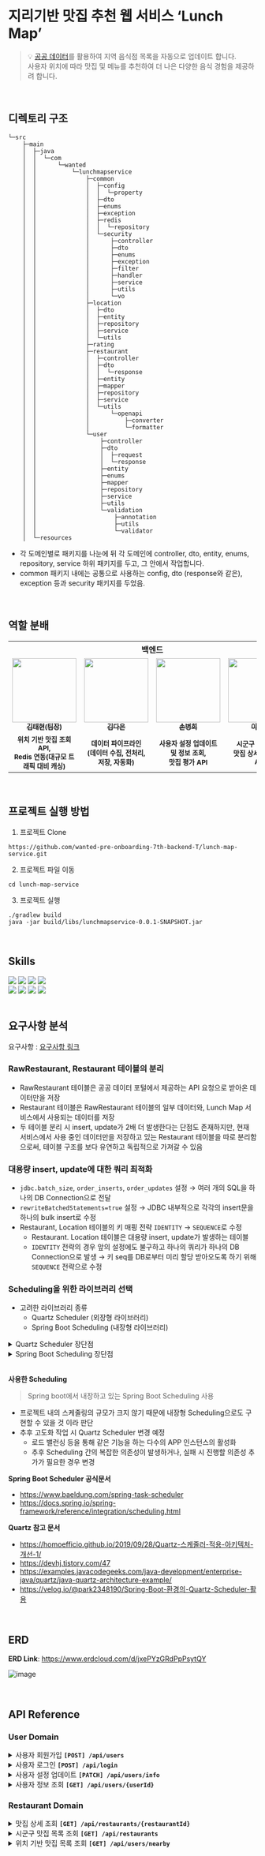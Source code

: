 # 지리기반 맛집 추천 웹 서비스 ‘Lunch Map’

>💡 [공공 데이터](https://www.data.go.kr/tcs/dss/selectDataSetList.do?dType=API&keyword=%EA%B2%BD%EA%B8%B0%EB%8F%84+%EC%9D%BC%EB%B0%98%EC%9D%8C%EC%8B%9D%EC%A0%90&operator=AND&detailKeyword=&publicDataPk=&recmSe=&detailText=&relatedKeyword=&commaNotInData=&commaAndData=&commaOrData=&must_not=&tabId=&dataSetCoreTf=&coreDataNm=&sort=_score&relRadio=&orgFullName=&orgFilter=&org=&orgSearch=&currentPage=1&perPage=10&brm=&instt=&svcType=&kwrdArray=&extsn=&coreDataNmArray=&pblonsipScopeCode=)를 활용하여 지역 음식점 목록을 자동으로 업데이트 합니다.
><br/>사용자 위치에 따라 맛집 및 메뉴를 추천하여 더 나은 다양한 음식 경험을 제공하려 합니다.

<br/>

## 디렉토리 구조

```text
└─src
    ├─main
    │  ├─java
    │  │  └─com
    │  │      └─wanted
    │  │          └─lunchmapservice
    │  │              ├─common
    │  │              │  ├─config
    │  │              │  │  └─property
    │  │              │  ├─dto
    │  │              │  ├─enums
    │  │              │  ├─exception
    │  │              │  ├─redis
    │  │              │  │  └─repository
    │  │              │  └─security
    │  │              │      ├─controller
    │  │              │      ├─dto
    │  │              │      ├─enums
    │  │              │      ├─exception
    │  │              │      ├─filter
    │  │              │      ├─handler
    │  │              │      ├─service
    │  │              │      ├─utils
    │  │              │      └─vo
    │  │              ├─location
    │  │              │  ├─dto
    │  │              │  ├─entity
    │  │              │  ├─repository
    │  │              │  ├─service
    │  │              │  └─utils
    │  │              ├─rating
    │  │              ├─restaurant
    │  │              │  ├─controller
    │  │              │  ├─dto
    │  │              │  │  └─response
    │  │              │  ├─entity
    │  │              │  ├─mapper
    │  │              │  ├─repository
    │  │              │  ├─service
    │  │              │  └─utils
    │  │              │      └─openapi
    │  │              │          ├─converter
    │  │              │          └─formatter
    │  │              └─user
    │  │                  ├─controller
    │  │                  ├─dto
    │  │                  │  ├─request
    │  │                  │  └─response
    │  │                  ├─entity
    │  │                  ├─enums
    │  │                  ├─mapper
    │  │                  ├─repository
    │  │                  ├─service
    │  │                  ├─utils
    │  │                  └─validation
    │  │                      ├─annotation
    │  │                      ├─utils
    │  │                      └─validator
    │  └─resources
```

- 각 도메인별로 패키지를 나눈에 뒤 각 도메인에 controller, dto, entity, enums, repository, service 하위 패키지를 두고, 그 안에서 작업합니다.
- common 패키지 내에는 공통으로 사용하는 config, dto (response와 같은), exception 등과 security 패키지를 두었음.

<br/>

## 역할 분배

<table>
  <tbody>
    <tr><th colspan="5">백엔드</th></tr>
    <tr>
      <td align="center"><a href="https://github.com/ffolabear"><img src="https://avatars.githubusercontent.com/u/65614734?v=4" width="130px;" alt=""/><br /><sub><b>김태현(팀장)</b></sub></a><br /></td>
      <td align="center"><a href="https://github.com/jkde7721"><img src="https://avatars.githubusercontent.com/u/65665065?v=4"
      width="130px;" alt=""/><br /><sub><b>김다은</b></sub></a><br /></td>
       <td align="center"><a href="https://github.com/Byeonghee-son"><img src="https://avatars.githubusercontent.com/u/96256807?v=4" width="130px;" alt=""/><br /><sub><b>손병희</b></sub></a><br /></td>     
      <td align="center"><a href="https://github.com/LEEGIHO94"><img src="https://avatars.githubusercontent.com/u/116015708?v=4" width="130px;" alt=""/><br /><sub><b>이기호</b></sub></a><br /></td>
    </tr>
    <tr>
       <td align="center"><sub><b>위치 기반 맛집 조회 API,<br/>Redis 연동(대규모 트래픽 대비 캐싱)</b></sub></td>
       <td align="center"><sub><b>데이터 파이프라인<br/>(데이터 수집, 전처리, 저장, 자동화)</b></sub></td>
       <td align="center"><sub><b>사용자 설정 업데이트 및 정보 조회,<br/>맛집 평가 API</b></sub></td>
       <td align="center"><sub><b>시군구 맛집 조회,<br/>맛집 상세 정보 조회 API</b></sub></td>
    </tr>
    <tr></tr>
  </tbody>
</table>

<br/>

## 프로젝트 실행 방법

1. 프로젝트 Clone

```shell
https://github.com/wanted-pre-onboarding-7th-backend-T/lunch-map-service.git
```

2. 프로젝트 파일 이동

```shell
cd lunch-map-service
```

3. 프로젝트 실행

```shell
./gradlew build
java -jar build/libs/lunchmapservice-0.0.1-SNAPSHOT.jar
```

<br/>

## Skills

<div>
  <img src="https://img.shields.io/badge/Springboot.3.1.5-80EA62?style=flat-square&logo=Springboot&logoColor=black"/>
  <img src="https://img.shields.io/badge/Spring DATA JPA-80EA62?style=flat-square&logo=Spring&logoColor=black"/>
  <img src="https://img.shields.io/badge/SpringSecurity6.1.5-80EA62?style=flat-square&logo=Spring&logoColor=black"/>
  <img src="https://img.shields.io/badge/JWT-000000?style=flat-square&logo=JWT&logoColor=white"/>
</div>
<div>
  <img src="https://img.shields.io/badge/REDIS-dc382c?style=flat-square&logo=REDIS&logoColor=white"/>
  <img src="https://img.shields.io/badge/MySQL-764ABC?style=flat-square&logo=MySQL&logoColor=white">
  <img src="https://img.shields.io/badge/QueryDSL-764ABC?style=flat-square&logo=QueryDSL&logoColor=white">
  <img src="https://img.shields.io/badge/junit5-25A162?style=flat-square&logo=junit5&logoColor=white"/>
</div>

<br/>

## 요구사항 분석

요구사항 : [요구사항 링크](https://www.notion.so/a9a2ec57b65545e4be7da370c4649007?pvs=21)

### RawRestaurant, Restaurant 테이블의 분리

- RawRestaurant 테이블은 공공 데이터 포털에서 제공하는 API 요청으로 받아온 데이터만을 저장
- Restaurant 테이블은 RawRestaurant 테이블의 일부 데이터와, Lunch Map 서비스에서 사용되는 데이터를 저장
- 두 테이블 분리 시 insert, update가 2배 더 발생한다는 단점도 존재하지만, 현재 서비스에서 사용 중인 데이터만을 저장하고 있는 Restaurant 테이블을 따로 분리함으로써, 테이블 구조를 보다 유연하고 독립적으로 가져갈 수 있음

### 대용량 insert, update에 대한 쿼리 최적화

- `jdbc.batch_size`, `order_inserts`, `order_updates` 설정 → 여러 개의 SQL을 하나의 DB Connection으로 전달
- `rewriteBatchedStatements=true` 설정 → JDBC 내부적으로 각각의 insert문을 하나의 bulk insert로 수정
- Restaurant, Location 테이블의 키 매핑 전략 `IDENTITY` → `SEQUENCE`로 수정
    - Restaurant. Location 테이블은 대용량 insert, update가 발생하는 테이블
    - `IDENTITY` 전략의 경우 앞의 설정에도 불구하고 하나의 쿼리가 하나의 DB Connection으로 발생 → 키 seq를 DB로부터 미리 할당 받아오도록 하기 위해 `SEQUENCE` 전략으로 수정
 
### Scheduling을 위한 라이브러리 선택

- 고려한 라이브러리 종류
    - Quartz Scheduler (외장형 라이브러리)
    - Spring Boot Scheduling (내장형 라이브러리)
 
<details>
  <summary>Quartz Scheduler 장단점</summary><br/>

  **장점**
    
  1. 기본 제공되는 Spring Boot Scheduling 대비  세부적인 설정 가능
  - 서로 의존성 있는 스케줄 작업의 실행 및 실패 시 간단하게 제어 가능
  - 즉 작업 실패 시 재동작 트리거를 손쉽게 설정할 수 있음
  3. DB 기반으로 스케줄러 간의 Clustering 기능 제공 (로드밸런싱 사용 시 장점)
  4. In-memory Job Scheduler 제공
  5. 다양한 플러그인의 존재
  6. **Scheduler 와 Job의 분리**
  - Job이 추가 되었을 때 스케줄러를 재배포 하게 되면 스케줄러가 중단되고 실행되는 작업이 많을 때는 재배포 타이밍을 잡기 어려워진다. → 이를 해결하기 위해 Job 과 Scheduler의 분리를 통해 별도 배포 가능
    
  **단점**
    
  1. 외부 의존성 사용으로 인한 의존성 추가
  2. 클러스터링을 위해 DB Table 생성
  3. Clustering 기능 제공하지만 단순한 random 방식이라 완벽한 Cluster 간의 로드 분산 X
  4. Fixed Delay 타입 보장 X (실행된 이후 특정 시점 뒤 실행 방식)
  5. 내장형 Scheduler 대비 불필요한 설정 추가
  - 내장형 Scheduler 사용 시 간단한 어노테이션으로 사용이 가능
    
</details>

<details>
  <summary>Spring Boot Scheduling 장단점</summary><br/>

  - 스프링에서 제공하는 내장형 스케줄러
  - 특정 주기로 실행할 작업 정의 및 관리 가능
  - 1개의 스레드를 활용해 스케줄링 진행 → 반복 실행해도 동일한 스레드에서 작업을 진행

  **장점**
  
  1. 내장 라이브러리로 추가적인 의존성 불필요
  2. `@Scheduled` 어노테이션을 통해 간단한 제어 가능
    
  **단점**
    
  1. 로드 밸런싱 등 특정 APP의 인스턴스를 여러 개 생성 시, 같은 스케줄링이 여러 번 실행되는 것을 방지하기 위해 ShedLock 필요 → `@TryLock` 어노테이션으로 가능
  
</details>

<br/>

**사용한 Scheduling**

> Spring boot에서 내장하고 있는 Spring Boot Scheduling 사용

- 프로젝트 내의 스케줄링의 규모가 크지 않기 때문에 내장형 Scheduling으로도 구현할 수 있을 것 이라 판단
- 추후 고도화 작업 시 Quartz Scheduler 변경 예정
  - 로드 밸런싱 등을 통해 같은 기능을 하는 다수의 APP 인스턴스의 활성화
  - 추후 Scheduling 간의 복잡한 의존성이 발생하거나, 실패 시 진행할 의존성 추가가 필요한 경우 변경

**Spring Boot Scheduler 공식문서**

- https://www.baeldung.com/spring-task-scheduler
- https://docs.spring.io/spring-framework/reference/integration/scheduling.html

**Quartz 참고 문서**

- https://homoefficio.github.io/2019/09/28/Quartz-스케줄러-적용-아키텍처-개선-1/
- https://devhj.tistory.com/47
- https://examples.javacodegeeks.com/java-development/enterprise-java/quartz/java-quartz-architecture-example/
- https://velog.io/@park2348190/Spring-Boot-환경의-Quartz-Scheduler-활용

<br/>

## ERD

**ERD Link**:  https://www.erdcloud.com/d/jxePYzGRdPpPsytQY

![image](https://github.com/wanted-pre-onboarding-7th-backend-T/lunch-map-service/assets/65665065/16969622-6172-4d68-a554-ce92b94e96f2)

<br/>

## API Reference

### User Domain

<details>
  <summary>사용자 회원가입 <b><code>[POST] /api/users</code></b></summary><br/>

  - `계정명`, `패스워드` 입력하여 회원가입

  <br/>

  **Request**

  | 전달 방식 | Name | Type | Description |
  | --- | --- | --- | --- |
  | Body | username | String | 사용자 계정명 |
  | Body | password | String | 사용자 비밀번호 |

  ```json
  {
    "username": "test",
    "password": "abcd1234"
  }
  ```

  <br/>

  **Response**
  
  | StatusCode | Message | Description |
  | --- | --- | --- |
  | 201 |  | 사용자 등록 성공 |
  | 400 | 필수값이 입력되지 않았습니다. | 사용자 등록 시 필수값 누락 |
  | 409 | 이미 사용 중인 E-mail 입니다. | 사용자 등록 시 중복 E-mail |
  
  ```json
  {
    "data": {
      "userId": 1
    },
    "message": "OK",
    "code": 201,
    "timeStamp": "2023-11-02 13:15:11"
  }
  ```
</details>

<details>
  <summary>사용자 로그인 <b><code>[POST] /api/login</code></b></summary><br/>

  - `계정명`, `패스워드` 이용한 로그인 `JWT 토큰 활용`

  <br/>

  **Request**
  
  | 전달 방식 | Name | Type | Description |
  | --- | --- | --- | --- |
  | Body | username | String | 사용자 계정명 |
  | Body | password | String | 사용자 비밀번호 |
  
  ```json
  {
    "username": "test",
    "password": "abcd1234"
  }
  ```

  <br/>
  
  **Response**
  
  | StatusCode | Message | Description |
  | --- | --- | --- |
  | 200 |  | 로그인 성공 |
  | 401 | Unauthorized | 로그인 시 문제가 발생함 |
  
</details>

<details>
  <summary>사용자 설정 업데이트 <b><code>[PATCH] /api/users/info</code></b></summary><br/>

  - 사용자의 위치인 `위도`, `경도`와 `점심 추천 기능 사용 여부`를 업데이트

  <br/>

  **Request**
  
  | 전달 방식 | Name | Type | Description |
  | --- | --- | --- | --- |
  | Body | latitude | Double | 사용자 위도 |
  | Body | longitude | Double | 사용자 경도 |
  | Body | serviceAccess | Enum<br/>(`LUNCH`, `DINNER`, `NONE`) | 사용자 점심 추천 여부 |
  
  ```json
  {
    "latitude": "test",
    "longitude": "abcd1234",
    "serviceAccess": "LUNCH"
  }
  ```

  <br/>
  
  **Response**
  
  | StatusCode | Message | Description |
  | --- | --- | --- |
  | 200 |  | 사용자 정보 업데이트 성공 |
  | 401 | Unauthorized | 로그인 시 문제가 발생함 |
  
</details>

<details>
  <summary>사용자 정보 조회 <b><code>[GET] /api/users/{userId}</code></b></summary><br/>

  - `패스워드`를 제외한 모든 사용자 정보 반환

  <br/>

  **Request**
  
  | 전달 방식 | Name | Type | Description |
  | --- | --- | --- | --- |
  | Path Variable | usersId | Long | 사용자 식별자 |

  <br/>
  
  **Response**
  
  | StatusCode | Message | Description |
  | --- | --- | --- |
  | 201 |  | 사용자 정보 조회 성공 |
  | 401 | Unauthorized | 로그인 시 문제가 발생함 |
  
  ```json
  {
    "data": {
      "id": 1,
      "userName": "testName",
      "latitude": 132.123456,
      "longitude": 32.58694,
      "serviceAccess": "LUNCH"
    },
    "message": "OK",
    "code": 200,
    "timeStamp": "2023-11-02 13:15:11"
  }
  ```
</details>

### Restaurant Domain

<details>
  <summary>맛집 상세 조회 <b><code>[GET] /api/restaurants/{restaurantId}</code></b></summary><br/>

  - `맛집 모든 필드`와 `평가` 상세 리스트 포함하여 조회
  - `평가` 상세 리스트는 최신순으로 조회

  <br/>
  
  **Request**
  
  | 전달 방식 | Name | Type | Description |
  | --- | --- | --- | --- |
  | Path Variable | restaurantId | Long | 맛집 식별자 |
  
  <br/>
  
  **Response**
  
  | StatusCode | Message | Description |
  | --- | --- | --- |
  | 200 |  | 맛집 상세 조회 성공 |
  | 404 | 맛집 정보가 존재하지 않습니다. | 맛집 데이터 없음 |
  | 401 | Unauthorized | 로그인 시 문제가 발생함 |
  
  ```json
  {
    "data": {
      "restaurantId": 1,
      "restaurantName": "아도니스",
      "lotNumberAddress": "경기도 가평군 상면 행현리 602-3번지",
      "roadNameAddress": "경기도 가평군 상면 수목원로 314-2",
      "zipCode": "12448",
      "longitude": 37.7516678333,
      "latitude": 127.3588076752,
      "location": {
        "cityName": "경기도",
        "countryName": "가평군",
        "longitude": 37.7516678333,
        "latitude": 127.3588076752,
      },
      "averageScore": 0.0,
      "ratingList": [
        {
          "content": "리뷰 본문",
          "username": "작성자 이름",
          "score": 0
        }
      ]
    },
    "message": "OK",
    "code": 200,
    "timeStamp": "2023-11-02 13:15:11"
  }
  ```
</details>

<details>
  <summary>시군구 맛집 목록 조회 <b><code>[GET] /api/restaurants</code></b></summary><br/>

  - 해당 `도시`, `시군구` 내의 맛집 목록 조회

  <br/>

  **Request**
  
  | 전달 방식 | Name | Type | Description | 필수값 |
  | --- | --- | --- | --- | --- |
  | Parameter | cityName | String | 도시(도, 시(광역시)) | False |
  | Parameter | countryName | String | 시, 군, 구 | False |
  

  <br/>
  
  **Response**
  
  | StatusCode | Message | Description |
  | --- | --- | --- |
  | 200 |  | 시군구 맛집 목록 조회 성공 |
  | 401 | Unauthorized | 로그인 시 문제가 발생함 |
  
  ```json
  {
    "data": {
      "content": [
        {
          "restaurantId": 1, 
          "restaurantName": "아도니스",
          "lotNumberAddress": "경기도 가평군 상면 행현리 602-3번지", 
          "roadNameAddress": "경기도 가평군 상면 수목원로 314-2",
          "longitude": 37.7516678333, 
          "latitude": 127.3588076752,
          "location": {
            "cityName": "경기도",
            "countryName": "가평군",
            "longitude": 37.7516678333,
            "latitude": 127.3588076752
          },				
          "averageScore": 0.0
        }
      ],
      "pageable": {
        "offset": 0,
        "size": 30,
        "totalElements": 30,
        "last": true,
        "numberOfElements": 100,
        "first": true,
        "totalPages": 10
      }
    },
    "message": "OK",
    "code": 200,
    "timeStamp": "2023-11-02 13:15:11"
  }
  ```
</details>

<details>
  <summary>위치 기반 맛집 목록 조회 <b><code>[GET] /api/users/nearby</code></b></summary><br/>

  - 해당 `위도`, `경도` 위치를 기반으로 `반경` km 내의 맛집 목록 조회
  - 요청 좌표와 식당 사이의 거리인 `거리순` 과 `평점순` 조회 가능
  
  <br/>
  
  **Request**
  
  | 전달 방식 | Name | Type | Description | 필수값 |
  | --- | --- | --- | --- | --- |
  | Parameter | currentLongitude | String | 추천 받을 위치 경도 | True |
  | Parameter | currentLatitude | String | 추천 받을 위치 위도 | True |
  | Parameter | range | Double | 추천 맛집 반경 | True |
  | Parameter | sorting | String | 정렬 기준 | False (거리순) |

  <br/>
  
  **Response**
  
  | StatusCode | Message | Description |
  | --- | --- | --- |
  | 200 |  | 위치 기반 맛집 목록 조회 성공 |
  | 400 | 필수값이 입력되지 않았습니다. | 맛집 조회 시 필수값 누락 |
  | 401 | Unauthorized | 로그인 시 문제가 발생함 |
  
  ```json
  {
    "data": [
      {
        "id": 1,
        "locationId": 1,
        "name": "아도니스",
        "lotNumberAddress": "경기도 가평군 상면 행현리 602-3번지", 
        "roadNameAddress": "경기도 가평군 상면 수목원로 314-2",
        "zipCode": 1234,
        "longitude": 37.7516678333,
        "latitude": 127.3588076752,
        "averageScore": 0.0
      }
    ],
    "message": "OK",
    "code": 200,
    "timeStamp": "2023-11-02 13:15:11"
  }
  ```
</details>
